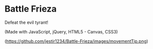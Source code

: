 # Battle Frieza

Defeat the evil tyrant!

(Made with JavaScript, jQuery, HTML5 - Canvas, CSS3)

(https://github.com/jestir1234/Battle-Frieza/images/movementTip.png)
